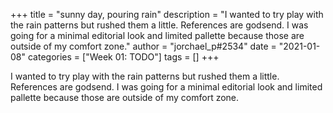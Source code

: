 +++
title = "sunny day, pouring rain"
description = "I wanted to try play with the rain patterns but rushed them a little. References are godsend. I was going for a minimal editorial look and limited pallette because those are outside of my comfort zone."
author = "jorchael_p#2534"
date = "2021-01-08"
categories = ["Week 01: TODO"]
tags = []
+++

I wanted to try play with the rain patterns but rushed them a little. References are godsend. I was going for a minimal editorial look and limited pallette because those are outside of my comfort zone.

